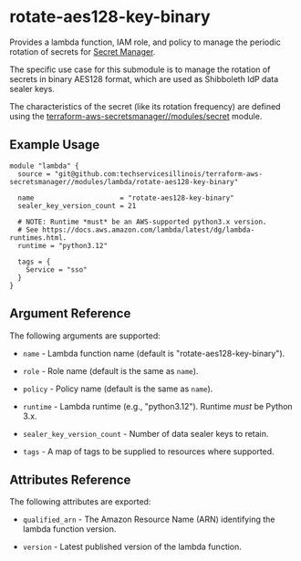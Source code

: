 # rotate-aes128-key-binary

Provides a lambda function, IAM role, and policy to manage the
periodic rotation of secrets for
[Secret Manager](https://aws.amazon.com/secrets-manager/).

The specific use case for this submodule is to manage the rotation of
secrets in binary AES128 format, which are used as Shibboleth IdP
data sealer keys.

The characteristics of the secret (like its rotation frequency) are
defined using the
[terraform-aws-secretsmanager//modules/secret](https://github.com/techservicesillinois/terraform-aws-secretsmanager//modules/secret) module.

Example Usage
-----------------

```hcl
module "lambda" {
  source = "git@github.com:techservicesillinois/terraform-aws-secretsmanager//modules/lambda/rotate-aes128-key-binary"

  name                     = "rotate-aes128-key-binary"
  sealer_key_version_count = 21

  # NOTE: Runtime *must* be an AWS-supported python3.x version.
  # See https://docs.aws.amazon.com/lambda/latest/dg/lambda-runtimes.html.
  runtime = "python3.12"

  tags = {
    Service = "sso"
  }
}
```

Argument Reference
-----------------

The following arguments are supported:

* `name` - Lambda function name (default is "rotate-aes128-key-binary").

* `role` - Role name (default is the same as `name`).

* `policy` - Policy name (default is the same as `name`).

* `runtime` - Lambda runtime (e.g., "python3.12"). Runtime *must* be Python 3.x.

* `sealer_key_version_count` - Number of data sealer keys to retain.

* `tags` - A map of tags to be supplied to resources where supported.

Attributes Reference
--------------------

The following attributes are exported:

* `qualified_arn` - The Amazon Resource Name (ARN) identifying the
lambda function version.

* `version` - Latest published version of the lambda function.
